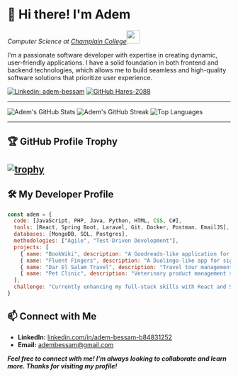 # 👋 Hi there! I'm Adem

<p><em>Computer Science at <a href="https://www.champlaincollege.qc.ca/">Champlain College</a><img src="https://media1.giphy.com/media/TPJnC36kY11vc05p7V/giphy.webp?cid=ecf05e47kfbs7pwo24qjxyljm5ndjfgsuct2jip0jeiqgmnh&ep=v1_gifs_search&rid=giphy.webp&ct=g" width="30"></br></em></p>

<p>I'm a passionate software developer with expertise in creating dynamic, user-friendly applications. I have a solid foundation in both frontend and backend technologies, which allows me to build seamless and high-quality software solutions that prioritize user experience.</p>



[![Linkedin: adem-bessam](https://img.shields.io/badge/-adem--bessam-blue?style=flat-square&logo=Linkedin&logoColor=white&link=https://www.linkedin.com/in/adem-bessam-b84831252/)](https://www.linkedin.com/in/adem-bessam-b84831252/)
[![GitHub Hares-2088](https://img.shields.io/github/followers/Hares-2088?label=follow&style=social)](https://github.com/Hares-2088)

---

![Adem's GitHub Stats](https://github-readme-stats.vercel.app/api?username=Hares-2088&theme=tokyonight&hide_border=false&include_all_commits=true&count_private=true&rank_icon=github)
![Adem's GitHub Streak](https://github-readme-streak-stats.herokuapp.com/?user=Hares-2088&theme=tokyonight&hide_border=false)
![Top Languages](https://github-readme-stats.vercel.app/api/top-langs/?username=Hares-2088&theme=tokyonight&hide_border=false&include_all_commits=true&count_private=true&layout=compact&size_weight=0.5&count_weight=0.5)

---
## 🏆 GitHub Profile Trophy

[![trophy](https://github-profile-trophy.vercel.app/?username=Hares-2088&theme=darklover)](https://github.com/ryo-ma/github-profile-trophy)
---
## 🛠️ My Developer Profile
```javascript
const adem = {
  code: [JavaScript, PHP, Java, Python, HTML, CSS, C#],
  tools: [React, Spring Boot, Laravel, Git, Docker, Postman, EmailJS],
  databases: [MongoDB, SQL, Postgres],
  methodologies: ["Agile", "Test-Driven Development"],
  projects: [
    { name: "BookWiki", description: "A Goodreads-like application for books." },
    { name: "Fluent Fingers", description: "A Duolingo-like app for sign language." },
    { name: "Dar El Salam Travel", description: "Travel tour management system." },
    { name: "Pet Clinic", description: "Veterinary product management system." }
  ],
  challenge: "Currently enhancing my full-stack skills with React and Spring Boot"
}
```
## 📫 Connect with Me

- **LinkedIn:** [linkedin.com/in/adem-bessam-b84831252](https://www.linkedin.com/in/adem-bessam-b84831252/)
- **Email:** adembessam@gmail.com

<em><b>Feel free to connect with me! I’m always looking to collaborate and learn more. Thanks for visiting my profile!</em></b>
